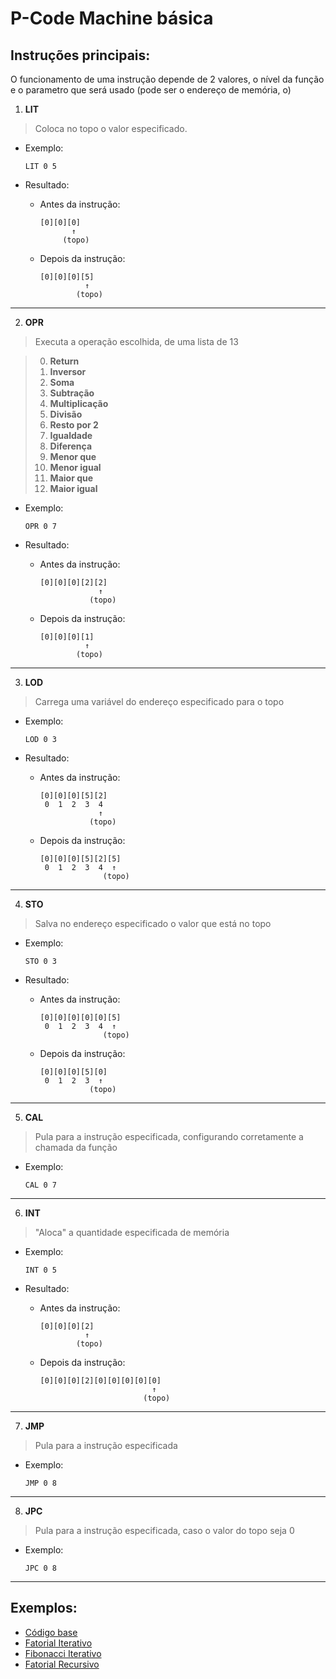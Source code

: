 # P-Code Machine básica

## Instruções principais:

O funcionamento de uma instrução depende de 2 valores, o nível da função e o parametro que será usado (pode ser o endereço de memória, o)

1. **LIT**

> Coloca no topo o valor especificado.

- Exemplo:

    ```
    LIT 0 5
    ```

- Resultado:

    - Antes da instrução:

        ```
        [0][0][0]
               ↑
             (topo)
        ```

    - Depois da instrução:

        ```
        [0][0][0][5]
                  ↑
                (topo)
        ```


-----

2. **OPR**

> Executa a operação escolhida, de uma lista de 13

>  0. **Return**
>  1. **Inversor**
>  2. **Soma**
>  3. **Subtração**
>  4. **Multiplicação**
>  5. **Divisão**
>  6. **Resto por 2**
>  7. **Igualdade**
>  8. **Diferença**
>  9. **Menor que**
> 10. **Menor igual**
> 11. **Maior que**
> 12. **Maior igual**

- Exemplo:

    ```
    OPR 0 7
    ```


- Resultado:

    - Antes da instrução:

        ```
        [0][0][0][2][2]
                     ↑
                   (topo)
        ```

    - Depois da instrução:

        ```
        [0][0][0][1]
                  ↑
                (topo)
        ```

----

3. **LOD**

> Carrega uma variável do endereço especificado para o topo

- Exemplo:

    ```
    LOD 0 3
    ```

- Resultado:

    - Antes da instrução:

        ```
        [0][0][0][5][2]
         0  1  2  3  4
                     ↑
                   (topo)
        ```

    - Depois da instrução:

        ```
        [0][0][0][5][2][5]
         0  1  2  3  4  ↑
                      (topo)
        ```

-----

4. **STO**

> Salva no endereço especificado o valor que está no topo

- Exemplo:

    ```
    STO 0 3
    ```

- Resultado:

    - Antes da instrução:

        ```
        [0][0][0][0][0][5]
         0  1  2  3  4  ↑
                      (topo)
        ```

    - Depois da instrução:

        ```
        [0][0][0][5][0]
         0  1  2  3  ↑
                   (topo)
        ```

------

5. **CAL**

> Pula para a instrução especificada, configurando corretamente a chamada da função

- Exemplo:

    ```
    CAL 0 7
    ```

------

6. **INT**

> "Aloca" a quantidade especificada de memória

- Exemplo:

    ```
    INT 0 5
    ```

- Resultado:

    - Antes da instrução:

        ```
        [0][0][0][2]
                  ↑
                (topo)
        ```

    - Depois da instrução:

        ```
        [0][0][0][2][0][0][0][0][0]
                                 ↑
                               (topo)
        ```

------

7. **JMP**

> Pula para a instrução especificada

- Exemplo:
    
    ```
    JMP 0 8
    ```

----

8. **JPC** 

> Pula para a instrução especificada, caso o valor do topo seja 0

- Exemplo:

    ```
    JPC 0 8
    ```

------

## Exemplos:

- [Código base](./codigo_base.c)
- [Fatorial Iterativo](./exemplos/fatorial_iterativo_funcao.c)
- [Fibonacci Iterativo](./exemplos/fatorial_recursivo.c)
- [Fatorial Recursivo](./exemplos/fibonacci_iterativo_funcao.c)
